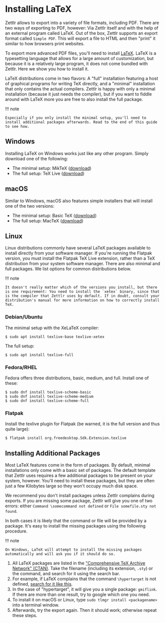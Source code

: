 # Installing LaTeX

Zettlr allows to export into a variety of file formats, including PDF. There are two ways of exporting to PDF, however: Via Zettlr itself and with the help of an external program called LaTeX. Out of the box, Zettlr supports an export format called `Simple PDF`. This will export a file to HTML and then "print" it similar to how browsers print websites.

To export more advanced PDF files, you'll need to install [LaTeX](https://en.wikipedia.org/wiki/LaTeX). LaTeX is a typesetting language that allows for a large amount of customization, but because it is a relatively large program, it does not come bundled with Zettlr. Here we show you how to install it.

LaTeX distributions come in two flavors: A "full" installation featuring a host of graphical programs for writing TeX directly, and a "minimal" installation that only contains the actual compilers. Zettlr is happy with only a minimal installation (because it just needs the compiler), but if you want to fiddle around with LaTeX more you are free to also install the full package.

!!! note

    Especially if you only install the minimal setup, you'll need to install additional packages afterwards. Read to the end of this guide to see how.

## Windows

Installing LaTeX on Windows works just like any other program. Simply download one of the following:

* The minimal setup: MikTeX ([download](https://miktex.org/download))
* The full setup: TeX Live ([download](https://www.tug.org/texlive/))

## macOS

Similar to Windows, macOS also features simple installers that will install one of the two versions:

* The minimal setup: Basic TeX ([download](https://www.tug.org/mactex/morepackages.html))
* The full setup: MacTeX ([download](https://www.tug.org/mactex/mactex-download.html))

## Linux

Linux distributions commonly have several LaTeX packages available to install directly from your software manager. If you're running the Flatpak version, you must install the Flatpak TeX Live extension, rather than a TeX distribution from your system software manager. There are also minimal and full packages. We list options for common distributions below.

!!! note

    It doesn't really matter which of the versions you install, but there is one requirement: You need to install the `xetex` binary, since that is the compiler that Zettlr uses by default. If in doubt, consult your distribution's manual for more information on how to correctly install TeX.

### Debian/Ubuntu

The minimal setup with the XeLaTeX compiler:

```shell
$ sudo apt install texlive-base texlive-xetex
```

The full setup:

```shell
$ sudo apt install texlive-full
```

### Fedora/RHEL

Fedora offers three distributions, basic, medium, and full. Install one of these:

```shell
$ sudo dnf install texlive-scheme-basic
$ sudo dnf install texlive-scheme-medium
$ sudo dnf install texlive-scheme-full
```

### Flatpak
Install the texlive plugin for Flatpak (be warned, it is the full version and thus quite large):

```shell
$ flatpak install org.freedesktop.Sdk.Extension.texlive
```

## Installing Additional Packages

Most LaTeX features come in the form of packages. By default, minimal installations only come with a basic set of packages. The default template that Zettlr uses requires a few additional packages to be present on your system, however. You'll need to install these packages, but they are often just a few Kilobytes large so they won't occupy much disk space.

We recommend you don't install packages unless Zettlr complains during exports. If you are missing some package, Zettlr will give you one of two errors: either `Command \somecommand not defined` or `File somefile.sty not found`.

In both cases it is likely that the command or file will be provided by a package. It's easy to install the missing packages using the following procedure.

!!! note

    On Windows, LaTeX will attempt to install the missing packages automatically and will ask you if it should do so.

1. All LaTeX packages are listed in the ["Comprehensive TeX Archive Network" (CTAN)](https://www.ctan.org/). Take the filename (including its extension, `.sty`) or the command, and search for it using the search bar.
2. For example, if LaTeX complains that the command `\hypertarget` is not defined, [search for it like this](https://www.ctan.org/search?phrase=hypertarget).
3. In the case of "hypertarget", it will give you a single package: `gmiflink`. If there are more than one result, try to google which one you need.
4. To install it on macOS or Linux, type `sudo tlmgr install <packagename>` into a terminal window.
5. Afterwards, try the export again. Then it should work; otherwise repeat these steps.
